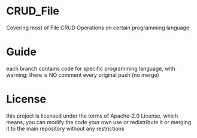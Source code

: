 # CRUD_File
Covering most of File CRUD Operations on certain programming language

# Guide
each branch contains code for specific programming language, with warning: there is NO comment every original push (no merge)

# License
this project is licensed under the terms of Apache-2.0 License, which means, you can modify the code your own use or redistribute it or merging it to the main repository
without any restrictions
